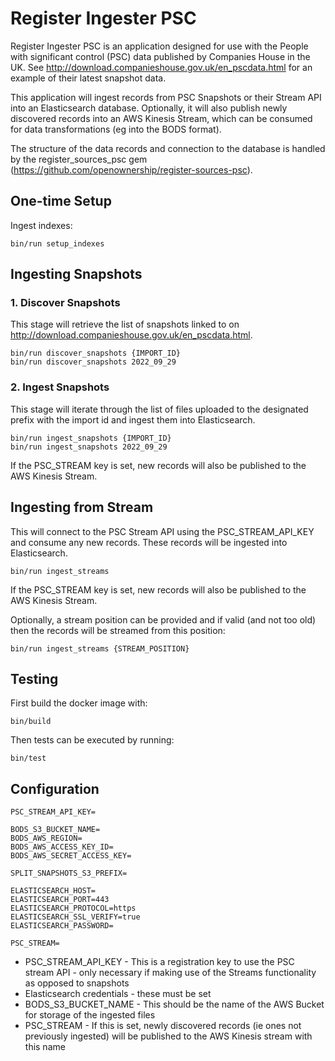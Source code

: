 # Register Ingester PSC

Register Ingester PSC is an application designed for use with the People with significant control (PSC) data published by Companies House in the UK. See http://download.companieshouse.gov.uk/en_pscdata.html for an example of their latest snapshot data.

This application will ingest records from PSC Snapshots or their Stream API into an Elasticsearch database. Optionally, it will also publish newly discovered records into an AWS Kinesis Stream, which can be consumed for data transformations (eg into the BODS format).

The structure of the data records and connection to the database is handled by the register_sources_psc gem (https://github.com/openownership/register-sources-psc).

## One-time Setup

Ingest indexes:
```
bin/run setup_indexes
```

## Ingesting Snapshots

### 1. Discover Snapshots

This stage will retrieve the list of snapshots linked to on http://download.companieshouse.gov.uk/en_pscdata.html.

```
bin/run discover_snapshots {IMPORT_ID}
bin/run discover_snapshots 2022_09_29
```

### 2. Ingest Snapshots

This stage will iterate through the list of files uploaded to the designated prefix with the import id and ingest them into Elasticsearch.

```
bin/run ingest_snapshots {IMPORT_ID}
bin/run ingest_snapshots 2022_09_29
```

If the PSC_STREAM key is set, new records will also be published to the AWS Kinesis Stream.

## Ingesting from Stream

This will connect to the PSC Stream API using the PSC_STREAM_API_KEY and consume any new records. These records will be ingested into Elasticsearch.

```
bin/run ingest_streams
```

If the PSC_STREAM key is set, new records will also be published to the AWS Kinesis Stream.

Optionally, a stream position can be provided and if valid (and not too old) then the records will be streamed from this position:

```
bin/run ingest_streams {STREAM_POSITION}
```

## Testing

First build the docker image with:
```
bin/build
```
Then tests can be executed by running:
```
bin/test
```

## Configuration

```
PSC_STREAM_API_KEY=

BODS_S3_BUCKET_NAME=
BODS_AWS_REGION=
BODS_AWS_ACCESS_KEY_ID=
BODS_AWS_SECRET_ACCESS_KEY=

SPLIT_SNAPSHOTS_S3_PREFIX=

ELASTICSEARCH_HOST=
ELASTICSEARCH_PORT=443
ELASTICSEARCH_PROTOCOL=https
ELASTICSEARCH_SSL_VERIFY=true
ELASTICSEARCH_PASSWORD=

PSC_STREAM=
```

- PSC_STREAM_API_KEY - This is a registration key to use the PSC stream API - only necessary if making use of the Streams functionality as opposed to snapshots
- Elasticsearch credentials - these must be set
- BODS_S3_BUCKET_NAME - This should be the name of the AWS Bucket for storage of the ingested files
- PSC_STREAM - If this is set, newly discovered records (ie ones not previously ingested) will be published to the AWS Kinesis stream with this name
